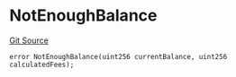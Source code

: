 # NotEnoughBalance
[Git Source](https://github.com-smastropiero/SherryLabs/sherry-contracts/blob/ac3659d9daf69f5807477dfb4ad35c396dc00c1f/contracts/examples/CCIPSender.sol)


```solidity
error NotEnoughBalance(uint256 currentBalance, uint256 calculatedFees);
```

